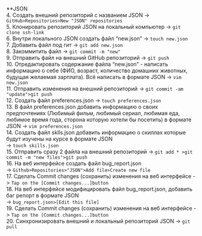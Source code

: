 **JSON<br>
 4. Создать внешний репозиторий c названием JSON -> `GitHub>Repositories>New "JSON" repositories`<br>
 5. Клонировать репозиторий JSON на локальный компьютер -> `git clone ssh-link`<br>
 6. Внутри локального JSON создать файл “new.json” -> `touch new.json`<br>
 7. Добавить файл под гит -> `git add new.json`<br>
 8. Закоммитить файл -> `git commit -m "new"`<br>
 9. Отправить файл на внешний GitHub репозиторий -> `git push`<br>
 10. Отредактировать содержание файла “new.json” - написать информацию о себе (ФИО, возраст, количество домашних животных, будущая желаемая зарплата). Всё написать в формате JSON -> `vim new.json`<br>
 11. Отправить изменения на внешний репозиторий -> `git commit -am "update">git push`<br>
 12. Создать файл preferences.json -> `touch preferences.json`<br>
 13. В файл preferences.json добавить информацию о своих предпочтениях (Любимый фильм, любимый сериал, любимая еда, любимое время года, сторона которую хотели бы посетить) в формате JSON -> `vim preferences.json`<br>
 14. Создать файл sklls.json добавить информацию о скиллах которые будут изучены на курсе в формате JSON<br> -> `touch skills.json`<br>
 15. Отправить сразу 2 файла на внешний репозиторий -> `git add * >git commit -m "new files">git push`<br>
 16. На веб интерфейсе создать файл bug_report.json<br> -> `Github>Repositories>"JSON">Add file>Create new file`<br>
 17. Сделать Commit changes (сохранить) изменения на веб интерфейсе -> `Tap on the [Commit changes...]button`<br>
 18. На веб интерфейсе модифицировать файл bug_report.json, добавить баг репорт в формате JSON<br> -> `bug_report.json>[Edit this file]`<br>
 19. Сделать Commit changes (сохранить) изменения на веб интерфейсе -> `Tap on the [Commit changes...]button`<br>
 20. Синхронизировать внешний и локальный репозиторий JSON -> `git pull`<br>
